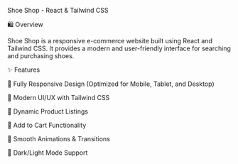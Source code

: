 Shoe Shop - React & Tailwind CSS

🛍️ Overview

Shoe Shop is a responsive e-commerce website built using React and Tailwind CSS. It provides a modern and user-friendly interface for searching and purchasing shoes.

✨ Features

🔹 Fully Responsive Design (Optimized for Mobile, Tablet, and Desktop)

🔹 Modern UI/UX with Tailwind CSS

🔹 Dynamic Product Listings

🔹 Add to Cart Functionality

🔹 Smooth Animations & Transitions

🔹 Dark/Light Mode Support

